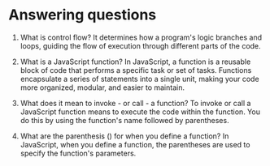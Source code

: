 # Answering questions

 1. What is control flow?
  It determines how a program's logic branches and loops, guiding the flow of execution through different parts of the code.

 2. What is a JavaScript function?
 In JavaScript, a function is a reusable block of code that performs a specific task or set of tasks. Functions encapsulate a series of statements into a single unit, making your code more organized, modular, and easier to maintain.

 3. What does it mean to invoke - or call - a function?
 To invoke or call a JavaScript function means to execute the code within the function. You do this by using the function's name followed by parentheses.

 4. What are the parenthesis () for when you define a function?
 In JavaScript, when you define a function, the parentheses are used to specify the function's parameters.
  